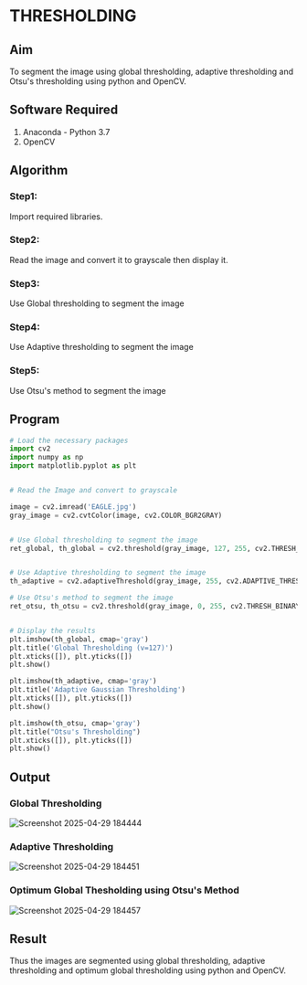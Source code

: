 # THRESHOLDING
## Aim
To segment the image using global thresholding, adaptive thresholding and Otsu's thresholding using python and OpenCV.

## Software Required
1. Anaconda - Python 3.7
2. OpenCV

## Algorithm

### Step1:
Import required libraries.
<br>

### Step2:
Read the image and convert it to grayscale then display it.
<br>

### Step3:
Use Global thresholding to segment the image
<br>

### Step4:
Use Adaptive thresholding to segment the image
<br>

### Step5:
Use Otsu's method to segment the image
<br>

## Program

```python
# Load the necessary packages
import cv2
import numpy as np
import matplotlib.pyplot as plt


# Read the Image and convert to grayscale

image = cv2.imread('EAGLE.jpg')
gray_image = cv2.cvtColor(image, cv2.COLOR_BGR2GRAY)


# Use Global thresholding to segment the image
ret_global, th_global = cv2.threshold(gray_image, 127, 255, cv2.THRESH_BINARY)


# Use Adaptive thresholding to segment the image
th_adaptive = cv2.adaptiveThreshold(gray_image, 255, cv2.ADAPTIVE_THRESH_GAUSSIAN_C,cv2.THRESH_BINARY, 11, 2)

# Use Otsu's method to segment the image 
ret_otsu, th_otsu = cv2.threshold(gray_image, 0, 255, cv2.THRESH_BINARY + cv2.THRESH_OTSU)


# Display the results
plt.imshow(th_global, cmap='gray')
plt.title('Global Thresholding (v=127)')
plt.xticks([]), plt.yticks([])
plt.show()

plt.imshow(th_adaptive, cmap='gray')
plt.title('Adaptive Gaussian Thresholding')
plt.xticks([]), plt.yticks([])
plt.show()

plt.imshow(th_otsu, cmap='gray')
plt.title("Otsu's Thresholding")
plt.xticks([]), plt.yticks([])
plt.show()

```
## Output

### Global Thresholding
![Screenshot 2025-04-29 184444](https://github.com/user-attachments/assets/cd1247b5-83dd-4142-b878-93378c1c2902)


### Adaptive Thresholding
![Screenshot 2025-04-29 184451](https://github.com/user-attachments/assets/ec47f2e1-ebed-40c6-a814-8c23da1b6ad1)


### Optimum Global Thesholding using Otsu's Method
![Screenshot 2025-04-29 184457](https://github.com/user-attachments/assets/d0a45142-7df7-4e66-bbda-26f38a55cefb)


## Result
Thus the images are segmented using global thresholding, adaptive thresholding and optimum global thresholding using python and OpenCV.
